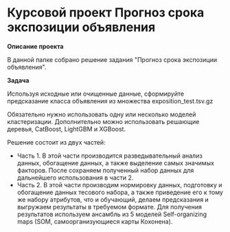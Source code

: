# Курсовой проект Прогноз срока экспозиции объявления

__Описание проекта__

В данной папке собрано решение задания "Прогноз срока экспозиции объявления".

__Задача__

Используя исходные или очищенные данные, сформируйте предсказание класса объявления из множества exposition_test.tsv.gz

Обязательно нужно использовать одну или несколько моделей кластеризации. Дополнительно можно использовать решающие деревья, CatBoost, LightGBM и XGBoost.

Решение состоит из двух частей:
* Часть 1. В этой части производится разведывательный анализ данных, обогащение данных, а также выделение самых значимых факторов. После сохраняем полученный набор данных для дальнейшего использования в части 2. 
* Часть 2. В этой части производим нормировку данных, подготовку и обогащение данных тесового набора, а также приведение его к тому же набору атрибутов, что и обучающий, делаем предсказания и выгружаем результаты в требуемом формате. Для получения результатов используем ансамбль из 5 моделей Self-organizing maps (SOM, самоорганизующиеся карты Кохонена).